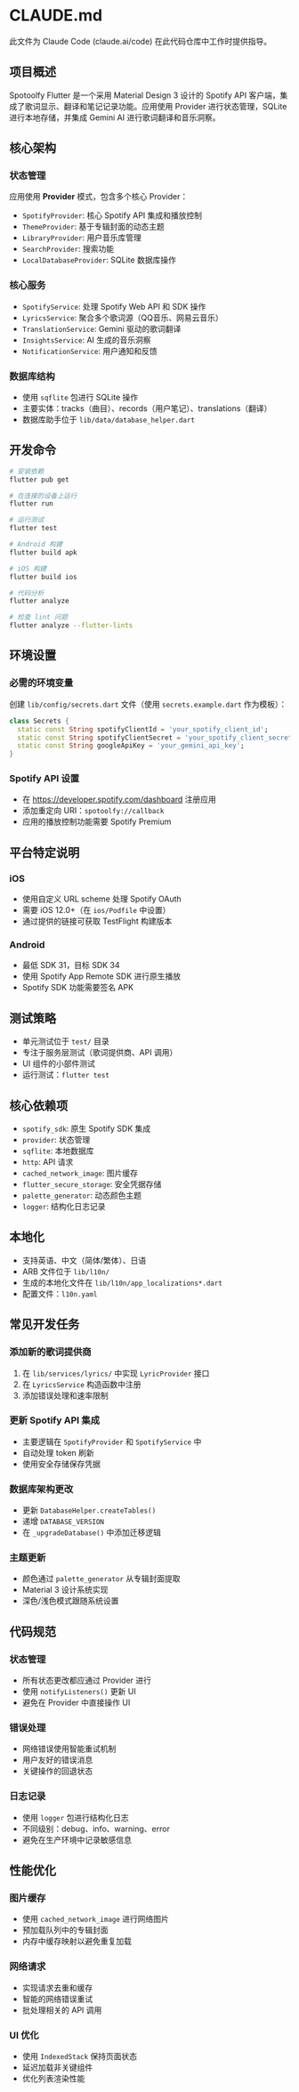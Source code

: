 # CLAUDE.md

此文件为 Claude Code (claude.ai/code) 在此代码仓库中工作时提供指导。

## 项目概述

Spotoolfy Flutter 是一个采用 Material Design 3 设计的 Spotify API 客户端，集成了歌词显示、翻译和笔记记录功能。应用使用 Provider 进行状态管理，SQLite 进行本地存储，并集成 Gemini AI 进行歌词翻译和音乐洞察。

## 核心架构

### 状态管理
应用使用 **Provider** 模式，包含多个核心 Provider：
- `SpotifyProvider`: 核心 Spotify API 集成和播放控制
- `ThemeProvider`: 基于专辑封面的动态主题
- `LibraryProvider`: 用户音乐库管理
- `SearchProvider`: 搜索功能
- `LocalDatabaseProvider`: SQLite 数据库操作

### 核心服务
- `SpotifyService`: 处理 Spotify Web API 和 SDK 操作
- `LyricsService`: 聚合多个歌词源（QQ音乐、网易云音乐）
- `TranslationService`: Gemini 驱动的歌词翻译
- `InsightsService`: AI 生成的音乐洞察
- `NotificationService`: 用户通知和反馈

### 数据库结构
- 使用 `sqflite` 包进行 SQLite 操作
- 主要实体：tracks（曲目）、records（用户笔记）、translations（翻译）
- 数据库助手位于 `lib/data/database_helper.dart`

## 开发命令

```bash
# 安装依赖
flutter pub get

# 在连接的设备上运行
flutter run

# 运行测试
flutter test

# Android 构建
flutter build apk

# iOS 构建
flutter build ios

# 代码分析
flutter analyze

# 检查 lint 问题
flutter analyze --flutter-lints
```

## 环境设置

### 必需的环境变量
创建 `lib/config/secrets.dart` 文件（使用 `secrets.example.dart` 作为模板）：
```dart
class Secrets {
  static const String spotifyClientId = 'your_spotify_client_id';
  static const String spotifyClientSecret = 'your_spotify_client_secret';
  static const String googleApiKey = 'your_gemini_api_key';
}
```

### Spotify API 设置
- 在 https://developer.spotify.com/dashboard 注册应用
- 添加重定向 URI：`spotoolfy://callback`
- 应用的播放控制功能需要 Spotify Premium

## 平台特定说明

### iOS
- 使用自定义 URL scheme 处理 Spotify OAuth
- 需要 iOS 12.0+（在 `ios/Podfile` 中设置）
- 通过提供的链接可获取 TestFlight 构建版本

### Android
- 最低 SDK 31，目标 SDK 34
- 使用 Spotify App Remote SDK 进行原生播放
- Spotify SDK 功能需要签名 APK

## 测试策略

- 单元测试位于 `test/` 目录
- 专注于服务层测试（歌词提供商、API 调用）
- UI 组件的小部件测试
- 运行测试：`flutter test`

## 核心依赖项

- `spotify_sdk`: 原生 Spotify SDK 集成
- `provider`: 状态管理
- `sqflite`: 本地数据库
- `http`: API 请求
- `cached_network_image`: 图片缓存
- `flutter_secure_storage`: 安全凭据存储
- `palette_generator`: 动态颜色主题
- `logger`: 结构化日志记录

## 本地化

- 支持英语、中文（简体/繁体）、日语
- ARB 文件位于 `lib/l10n/`
- 生成的本地化文件在 `lib/l10n/app_localizations*.dart`
- 配置文件：`l10n.yaml`

## 常见开发任务

### 添加新的歌词提供商
1. 在 `lib/services/lyrics/` 中实现 `LyricProvider` 接口
2. 在 `LyricsService` 构造函数中注册
3. 添加错误处理和速率限制

### 更新 Spotify API 集成
- 主要逻辑在 `SpotifyProvider` 和 `SpotifyService` 中
- 自动处理 token 刷新
- 使用安全存储保存凭据

### 数据库架构更改
- 更新 `DatabaseHelper.createTables()`
- 递增 `DATABASE_VERSION`
- 在 `_upgradeDatabase()` 中添加迁移逻辑

### 主题更新
- 颜色通过 `palette_generator` 从专辑封面提取
- Material 3 设计系统实现
- 深色/浅色模式跟随系统设置

## 代码规范

### 状态管理
- 所有状态更改都应通过 Provider 进行
- 使用 `notifyListeners()` 更新 UI
- 避免在 Provider 中直接操作 UI

### 错误处理
- 网络错误使用智能重试机制
- 用户友好的错误消息
- 关键操作的回退状态

### 日志记录
- 使用 `logger` 包进行结构化日志
- 不同级别：debug、info、warning、error
- 避免在生产环境中记录敏感信息

## 性能优化

### 图片缓存
- 使用 `cached_network_image` 进行网络图片
- 预加载队列中的专辑封面
- 内存中缓存映射以避免重复加载

### 网络请求
- 实现请求去重和缓存
- 智能的网络错误重试
- 批处理相关的 API 调用

### UI 优化
- 使用 `IndexedStack` 保持页面状态
- 延迟加载非关键组件
- 优化列表渲染性能